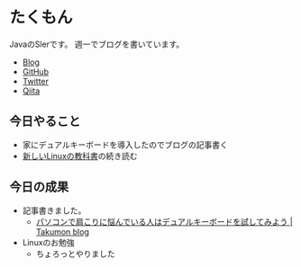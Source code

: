 # たくもん

JavaのSlerです。
週一でブログを書いています。

- [Blog](https://takumon.com/)
- [GitHub](https://github.com/Takumon)
- [Twitter](https://twitter.com/inouetakumon)
- [Qiita](http://qiita.com/Takumon)


## 今日やること

* 家にデュアルキーボードを導入したのでブログの記事書く
* [新しいLinuxの教科書](https://www.amazon.co.jp/%E6%96%B0%E3%81%97%E3%81%84Linux%E3%81%AE%E6%95%99%E7%A7%91%E6%9B%B8-%E4%B8%89%E5%AE%85-%E8%8B%B1%E6%98%8E-ebook/dp/B072K1NH76)の続き読む


## 今日の成果

* 記事書きました。
    * [パソコンで肩こりに悩んでいる人はデュアルキーボードを試してみよう | Takumon blog](https://takumon.com/2018/12/29/)
* Linuxのお勉強
    * ちょろっとやりました
